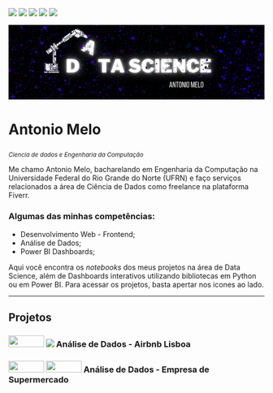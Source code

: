 <a href='https://www.linkedin.com/in/antonio-melo-6b3927201/'><img src="https://img.shields.io/badge/LinkedIn-0077B5?style=for-the-badge&logo=linkedin&logoColor=white"></a>
<a href='https://www.instagram.com/antonio26_/'><img src="https://img.shields.io/badge/Instagram-E4405F?style=for-the-badge&logo=instagram&logoColor=white"></a>
<a href='https://www.fiverr.com/pa_lab?up_rollout=true'><img src="https://img.shields.io/badge/fiverr-1DBF73?style=for-the-badge&amp;logo=fiverr&amp;logoColor=white"></a> 
<a href="https://medium.com/@antoniomlo"><img src="https://img.shields.io/badge/Medium-12100E?style=for-the-badge&logo=medium&logoColor=white"></a>
<a href='https://github.com/antoniomlo'><img src="https://img.shields.io/badge/GitHub-100000?style=for-the-badge&logo=github&logoColor=white"></a>

<p align="center">
  <img src="/img/DATA SCIENCE.png" >
</p>

# Antonio Melo
<sub>*Ciencia de dados e Engenharia da Computação*</sub>

Me chamo Antonio Melo, bacharelando em Engenharia da Computação na Universidade Federal do Rio Grande do Norte (UFRN) e faço serviços relacionados a área de Ciência de Dados como freelance na plataforma Fiverr.

### **Algumas das minhas competências:**

* Desenvolvimento Web - Frontend;
* Análise de Dados;
* Power BI Dashboards;

Aqui você encontra os *notebooks* dos meus projetos na área de Data Science, além de Dashboards interativos utilizando bibliotecas em Python ou em Power BI. Para acessar os projetos, basta apertar nos icones ao lado.

---
## Projetos 

<h3><a href='https://github.com/antoniomlo/Data_Science/blob/main/Analisando_os_Dados_do_Airbnb_Lisboa.ipynb'></a><img height= "23px" width="70px"src="https://img.shields.io/badge/Jupyter-F37626.svg?&amp;style=for-the-badge&amp;logo=Jupyter&amp;logoColor=white"></a> <a href="https://medium.com/@antoniomlo/an%C3%A1lise-de-dados-airbnb-lisboa-7f1954598ded"><img src="https://img.shields.io/badge/Medium-12100E?style=for-the-badge&logo=medium&logoColor=white" width="70px"></a>     Análise de Dados - Airbnb Lisboa<h3>
  
<h3><a href='https://github.com/antoniomlo/Data_Science/blob/main/Analisando_Dados_da_Empresa_Supermercado.ipynb.ipynb'><img height= "23px" width="70px"src="https://img.shields.io/badge/Jupyter-F37626.svg?&amp;style=for-the-badge&amp;logo=Jupyter&amp;logoColor=white"></a> <a href='https://www.canva.com/design/DAEzF06uKlI/baZxR2F5kC_BJPqpmDehIQ/view?utm_content=DAEzF06uKlI&utm_campaign=designshare&utm_medium=link&utm_source=sharebutton'><img height= "23px" width="70px"src="https://img.shields.io/badge/Canva-%2300C4CC.svg?&style=for-the-badge&logo=Canva&logoColor=white"></a>     Análise de Dados - Empresa de Supermercado<h3>




